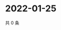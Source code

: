 # 2022-01-25

共 0 条

<!-- BEGIN WEIBO -->
<!-- 最后更新时间 Tue Jan 25 2022 11:01:02 GMT+0800 (China Standard Time) -->

<!-- END WEIBO -->
